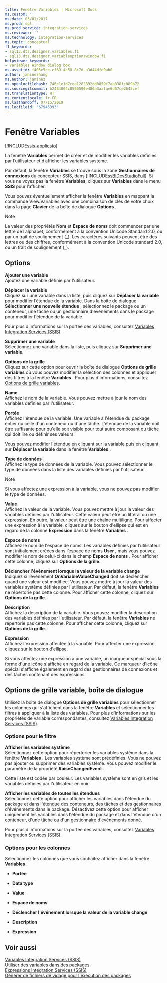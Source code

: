 ```yaml
---
title: Fenêtre Variables | Microsoft Docs
ms.custom: ''
ms.date: 03/01/2017
ms.prod: sql
ms.prod_service: integration-services
ms.reviewer: ''
ms.technology: integration-services
ms.topic: conceptual
f1_keywords:
- sql13.dts.designer.variables.f1
- sql13.dts.designer.variableoptionswindow.f1
helpviewer_keywords:
- Variables Window dialog box
ms.assetid: f405e5ce-ef69-4c58-8c7d-a3d44dfe9ab0
author: janinezhang
ms.author: janinez
ms.openlocfilehash: 746c1e1d7cea1282892dd8859f7aa838fc089b72
ms.sourcegitcommit: b2464064c0566590e486a3aafae6d67ce2645cef
ms.translationtype: HT
ms.contentlocale: fr-FR
ms.lasthandoff: 07/15/2019
ms.locfileid: "67945393"
---
```

# <a name="variables-window"></a>Fenêtre Variables

[!INCLUDE[ssis-appliesto](../includes/ssis-appliesto-ssvrpluslinux-asdb-asdw-xxx.md)]


  La fenêtre **Variables** permet de créer et de modifier les variables définies par l’utilisateur et d’afficher les variables système.  
  
 Par défaut, la fenêtre **Variables** se trouve sous la zone **Gestionnaires de connexions** du concepteur SSIS, dans [!INCLUDE[ssBIDevStudioFull](../includes/ssbidevstudiofull-md.md)]. Si vous ne voyez pas la fenêtre **Variables**, cliquez sur **Variables** dans le menu **SSIS** pour l’afficher.  
  
 Vous pouvez éventuellement afficher la fenêtre **Variables** en mappant la commande View.Variables avec une combinaison de clés de votre choix dans la page **Clavier** de la boîte de dialogue **Options** .  
  
> [!NOTE]
>  La valeur des propriétés **Nom** et **Espace de noms** doit commencer par une lettre de l’alphabet, conformément à la convention Unicode Standard 2.0, ou par un trait de soulignement (_). Les caractères suivants peuvent être des lettres ou des chiffres, conformément à la convention Unicode standard 2.0, ou un trait de soulignement (\_).  
  
## <a name="options"></a>Options  
 **Ajouter une variable**  
 Ajoutez une variable définie par l'utilisateur.  
  
 **Déplacer la variable**  
 Cliquez sur une variable dans la liste, puis cliquez sur **Déplacer la variable** pour modifier l’étendue de la variable. Dans la boîte de dialogue **Sélectionner une nouvelle étendue** , sélectionnez le package ou un conteneur, une tâche ou un gestionnaire d'événements dans le package pour modifier l'étendue de la variable.  
  
 Pour plus d’informations sur la portée des variables, consultez [Variables Integration Services &#40;SSIS&#41;](../integration-services/integration-services-ssis-variables.md).  
  
 **Supprimer une variable**  
 Sélectionnez une variable dans la liste, puis cliquez sur **Supprimer une variable**.  
  
 **Options de la grille**  
 Cliquez sur cette option pour ouvrir la boîte de dialogue **Options de grille variables** où vous pouvez modifier la sélection des colonnes et appliquer des filtres à la fenêtre **Variables** . Pour plus d'informations, consultez [Options de grille variables](../integration-services/variable-grid-options.md).  
  
 **Name**  
 Affichez le nom de la variable. Vous pouvez mettre à jour le nom des variables définies par l'utilisateur.  
  
 **Portée**  
 Affichez l'étendue de la variable. Une variable a l'étendue du package entier ou celle d'un conteneur ou d'une tâche. L'étendue de la variable doit être suffisante pour qu'elle soit visible pour tout autre composant ou tâche qui doit lire ou définir ses valeurs.  
  
 Vous pouvez modifier l'étendue en cliquant sur la variable puis en cliquant sur **Déplacer la variable** dans la fenêtre **Variables** .  
  
 **Type de données**  
 Affichez le type de données de la variable. Vous pouvez sélectionner le type de données dans la liste des variables définies par l'utilisateur.  
  
> [!NOTE]  
>  Si vous affectez une expression à la variable, vous ne pouvez pas modifier le type de données.  
  
 **Value**  
 Affichez la valeur de la variable. Vous pouvez mettre à jour la valeur des variables définies par l'utilisateur. Cette valeur peut être un littéral ou une expression. En outre, la valeur peut être une chaîne multiligne. Pour affecter une expression à la variable, cliquez sur le bouton d'ellipse qui est en regard de la colonne **Expression** dans la fenêtre **Variables** .  
  
 **Espace de noms**  
 Affichez le nom de l'espace de noms. Les variables définies par l’utilisateur sont initialement créées dans l’espace de noms **User** , mais vous pouvez modifier le nom de celui-ci dans le champ **Espace de noms** . Pour afficher cette colonne, cliquez sur **Options de la grille**.  
  
 **Déclencher l'événement lorsque la valeur de la variable change**  
 Indiquez si l’événement **OnVariableValueChanged** doit se déclencher quand une valeur est modifiée. Vous pouvez mettre à jour la valeur des variables système définies par l'utilisateur. Par défaut, la fenêtre **Variables** ne répertorie pas cette colonne. Pour afficher cette colonne, cliquez sur **Options de la grille**.  
  
 **Description**  
 Affichez la description de la variable. Vous pouvez modifier la description des variables définies par l'utilisateur. Par défaut, la fenêtre **Variables** ne répertorie pas cette colonne. Pour afficher cette colonne, cliquez sur **Options de la grille**.  
  
 **Expression**  
 Affichez l'expression affectée à la variable. Pour affecter une expression, cliquez sur le bouton d'ellipse.  
  
 Si vous affectez une expression à une variable, un marqueur spécial sous la forme d'une icône s'affiche en regard de la variable. Ce marqueur d'icône spécial s'affiche également en regard des gestionnaires de connexions et des tâches contenant des expressions.  

## <a name="variable-grid-options-dialog-box"></a>Options de grille variable, boîte de dialogue
 Utilisez la boîte de dialogue **Options de grille variables** pour sélectionner les colonnes qui s'affichent dans la fenêtre **Variables** et sélectionner les filtres à appliquer à la liste des variables. Pour plus d'informations sur les propriétés de variable correspondantes, consultez [Variables Integration Services &#40;SSIS&#41;](../integration-services/integration-services-ssis-variables.md).  
  
### <a name="options-for-filter"></a>Options pour le filtre  
 **Afficher les variables système**  
 Sélectionnez cette option pour répertorier les variables système dans la fenêtre **Variables** . Les variables système sont prédéfinies. Vous ne pouvez pas ajouter ou supprimer des variables système. Vous pouvez modifier le paramètre de la propriété **RaiseChangedEvent** .  
  
 Cette liste est codée par couleur. Les variables système sont en gris et les variables définies par l'utilisateur en noir.  
  
 **Afficher les variables de toutes les étendues**  
 Sélectionnez cette option pour afficher les variables dans l'étendue du package et dans l'étendue des conteneurs, des tâches et des gestionnaires d'événements dans le package. Désactivez cette option pour afficher uniquement les variables dans l'étendue du package et dans l'étendue d'un conteneur, d'une tâche ou d'un gestionnaire d'événements donné.  
  
 Pour plus d’informations sur la portée des variables, consultez [Variables Integration Services &#40;SSIS&#41;](../integration-services/integration-services-ssis-variables.md).  
  
### <a name="options-for-columns"></a>Options pour les colonnes  
 Sélectionnez les colonnes que vous souhaitez afficher dans la fenêtre **Variables** .  
  
-   **Portée**  
  
-   **Data type**  
  
-   **Value**  
  
-   **Espace de noms**  
  
-   **Déclencher l'événement lorsque la valeur de la variable change**  
  
-   **Description**  
  
-   **Expression**  
  
## <a name="see-also"></a>Voir aussi  
 [Variables Integration Services &#40;SSIS&#41;](../integration-services/integration-services-ssis-variables.md)   
 [Utiliser des variables dans des packages](https://msdn.microsoft.com/library/7742e92d-46c5-4cc4-b9a3-45b688ddb787)   
 [Expressions Integration Services &#40;SSIS&#41;](../integration-services/expressions/integration-services-ssis-expressions.md)   
 [Générer de fichiers de vidage pour l'exécution des packages](../integration-services/troubleshooting/generating-dump-files-for-package-execution.md)  
  
  
